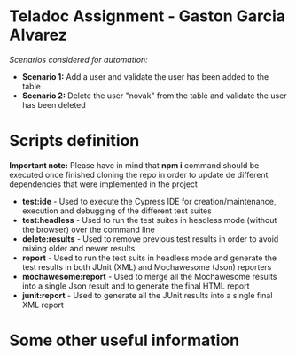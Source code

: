 # Teladoc Assignment - Gaston Garcia Alvarez

_Scenarios considered for automation:_
- **Scenario 1:** Add a user and validate the user has been added to the table
- **Scenario 2:** Delete the user "novak" from the table and validate the user has been deleted

# Scripts definition

**Important note:** Please have in mind that **npm i** command should be executed once finished cloning the repo in order to update de different dependencies that were implemented in the project


- **test:ide** - Used to execute the Cypress IDE for creation/maintenance, execution and debugging of the different test suites
- **test:headless** - Used to run the test suites in headless mode (without the browser) over the command line
- **delete:results** - Used to remove previous test results in order to avoid mixing older and newer results
- **report** - Used to run the test suits in headless mode and generate the test results in both JUnit (XML) and Mochawesome (Json) reporters
- **mochawesome:report** - Used to merge all the Mochawesome results into a single Json result and to generate the final HTML report
- **junit:report** - Used to generate all the JUnit results into a single final XML report

# Some other useful information

